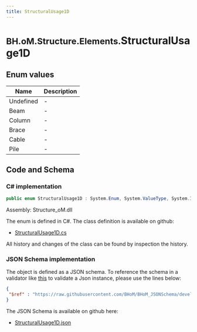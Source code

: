 ```yaml
---
title: StructuralUsage1D
---
```


# <small>BH.oM.Structure.Elements.</small>**StructuralUsage1D**



## Enum values

| Name            | Description                                                    |
|-----------------|----------------------------------------------------------------|
| Undefined |  -  |
| Beam |  -  |
| Column |  -  |
| Brace |  -  |
| Cable |  -  |
| Pile |  -  |


## Code and Schema

### C# implementation

``` C# title="C#"
public enum StructuralUsage1D : System.Enum, System.ValueType, System.IComparable, System.ISpanFormattable, System.IFormattable, System.IConvertible
```

Assembly: Structure_oM.dll

The enum is defined in C#. The class definition is available on github:

- [StructuralUsage1D.cs](https://github.com/BHoM/BHoM/blob/develop/Structure_oM/Elements\Enums\StructuralUsage1d.cs)

All history and changes of the class can be found by inspection the history.
### JSON Schema implementation

The object is defined as a JSON schema. To reference the schema in a validator like [this](https://www.jsonschemavalidator.net/) to validate a Json instance, please use the lines below:

``` json title="JSON Schema"
{
 "$ref" : "https://raw.githubusercontent.com/BHoM/BHoM_JSONSchema/develop/Structure_oM/Elements/StructuralUsage1D.json"
}
```

The JSON Schema is available on github here:

- [StructuralUsage1D.json](https://github.com/BHoM/BHoM_JSONSchema/blob/develop/Structure_oM/Elements/StructuralUsage1D.json)
